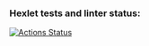 ### Hexlet tests and linter status:
[![Actions Status](https://github.com/Kid-Guru/frontend-project-lvl3/workflows/hexlet-check/badge.svg)](https://github.com/Kid-Guru/frontend-project-lvl3/actions)